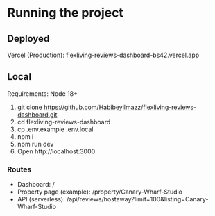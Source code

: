 # Running the project

## Deployed
Vercel (Production): flexliving-reviews-dashboard-bs42.vercel.app

## Local
Requirements: Node 18+

1. git clone https://github.com/Habibeyilmazz/flexliving-reviews-dashboard.git
2. cd flexliving-reviews-dashboard
3. cp .env.example .env.local
4. npm i
5. npm run dev
6. Open http://localhost:3000

### Routes
- Dashboard: /
- Property page (example): /property/Canary-Wharf-Studio
- API (serverless): /api/reviews/hostaway?limit=100&listing=Canary-Wharf-Studio
